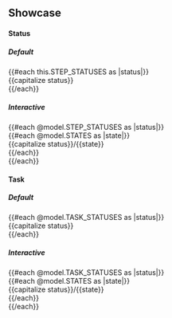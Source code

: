 ## Showcase

<section data-test-percy data-section="showcase">
  
  <h4 class="dummy-h4">Status</h4>
  <h5 class="dummy-h5">Default</h5>
  <div class="dummy-stepper-indicator-grid">
    {{#each this.STEP_STATUSES as |status|}}
      <div>
        <span class="dummy-text-small">{{capitalize status}}</span>
        <br />
        <Hds::Stepper::Step::Indicator @status={{status}} @text="1" />
      </div>
    {{/each}}
  </div>
  <h5 class="dummy-h5">Interactive</h5>
  {{#each @model.STEP_STATUSES as |status|}}
    <div class="dummy-stepper-indicator-grid">
      {{#each @model.STATES as |state|}}
        <div>
          <span class="dummy-text-small">{{capitalize status}}/{{state}}</span>
          <br />
          <Hds::Stepper::Step::Indicator
            @status={{status}}
            @text="1"
            @isInteractive={{true}}
            mock-state-value={{state}}
          />
        </div>
      {{/each}}
    </div>
  {{/each}}
  <h4 class="dummy-h4">Task</h4>
  <h5 class="dummy-h5">Default</h5>
  <div class="dummy-stepper-indicator-grid">
    {{#each @model.TASK_STATUSES as |status|}}
      <div>
        <span class="dummy-text-small">{{capitalize status}}</span>
        <br />
        <Hds::Stepper::Task::Indicator @status={{status}} @text="1" />
      </div>
    {{/each}}
  </div>
  <h5 class="dummy-h5">Interactive</h5>
  {{#each @model.TASK_STATUSES as |status|}}
    <div class="dummy-stepper-indicator-grid">
      {{#each @model.STATES as |state|}}
        <div>
          <span class="dummy-text-small">{{capitalize status}}/{{state}}</span>
          <br />
          <Hds::Stepper::Task::Indicator @status={{status}} @isInteractive={{true}} mock-state-value={{state}} />
        </div>
      {{/each}}
    </div>
  {{/each}}
</section>